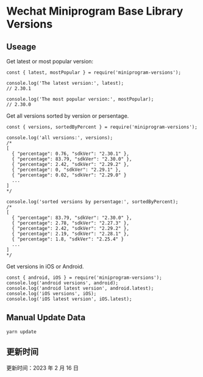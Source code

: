 
# Wechat Miniprogram Base Library Versions

## Useage

Get latest or most popular version:

```;
const { latest, mostPopular } = require('miniprogram-versions');

console.log('The latest version:', latest);
// 2.30.1

console.log('The most popular version:', mostPopular);
// 2.30.0

```

Get all versions sorted by version or persentage.

```
const { versions, sortedByPercent } = require('miniprogram-versions');

console.log('all versions:', versions);
/*
[
  { "percentage": 0.76, "sdkVer": "2.30.1" },
  { "percentage": 83.79, "sdkVer": "2.30.0" },
  { "percentage": 2.42, "sdkVer": "2.29.2" },
  { "percentage": 0, "sdkVer": "2.29.1" },
  { "percentage": 0.02, "sdkVer": "2.29.0" }
  ...
]
*/

console.log('sorted versions by persentage:', sortedByPercent);
/*
[
  { "percentage": 83.79, "sdkVer": "2.30.0" },
  { "percentage": 2.78, "sdkVer": "2.27.3" },
  { "percentage": 2.42, "sdkVer": "2.29.2" },
  { "percentage": 2.19, "sdkVer": "2.28.1" },
  { "percentage": 1.8, "sdkVer": "2.25.4" }
  ...
]
*/
```

Get versions in iOS or Android.

```
const { android, iOS } = require('miniprogram-versions');
console.log('android versions', android);
console.log('android latest version', android.latest);
console.log('iOS versions', iOS);
console.log('iOS latest version', iOS.latest);
```

## Manual Update Data

```
yarn update
```

## 更新时间

更新时间：2023 年 2 月 16 日
